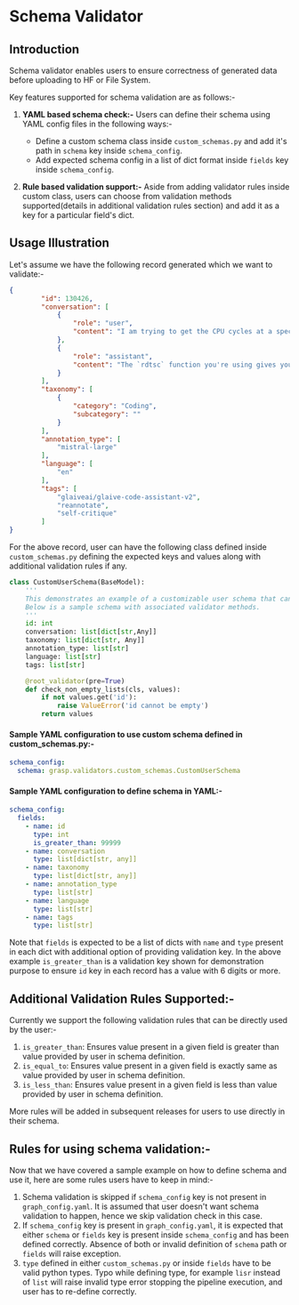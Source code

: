 # Schema Validator

## Introduction

Schema validator enables users to ensure correctness of generated data before uploading to HF or File System.


Key features supported for schema validation are as follows:- 

1. **YAML based schema check:-** Users can define their schema using YAML config files in the following ways:-
   - Define a custom schema class inside `custom_schemas.py` and add it's path in `schema` key inside `schema_config`.
   - Add expected schema config in a list of dict format inside `fields` key inside `schema_config`.
   
2. **Rule based validation support:-** Aside from adding validator rules inside custom class, users can choose from validation methods supported(details in additional validation rules section) and add it as a key for a particular field's dict.
   
## Usage Illustration

Let's assume we have the following record generated which we want to validate:- 

```json
{
        "id": 130426,
        "conversation": [
            {
                "role": "user",
                "content": "I am trying to get the CPU cycles at a specific point in my code."
            },
            {
                "role": "assistant",
                "content": "The `rdtsc` function you're using gives you the number of cycles since the CPU was last reset, which is not what you want in this case."
            }
        ],
        "taxonomy": [
            {
                "category": "Coding",
                "subcategory": ""
            }
        ],
        "annotation_type": [
            "mistral-large"
        ],
        "language": [
            "en"
        ],
        "tags": [
            "glaiveai/glaive-code-assistant-v2",
            "reannotate",
            "self-critique"
        ]
}
```
For the above record, user can have the following class defined inside `custom_schemas.py` defining the 
expected keys and values along with additional validation rules if any. 

```python
class CustomUserSchema(BaseModel):
    '''
    This demonstrates an example of a customizable user schema that can be modified or redefined by the end user.
    Below is a sample schema with associated validator methods.
    '''
    id: int
    conversation: list[dict[str,Any]]
    taxonomy: list[dict[str, Any]]
    annotation_type: list[str]
    language: list[str]
    tags: list[str]

    @root_validator(pre=True)
    def check_non_empty_lists(cls, values):
        if not values.get('id'):
            raise ValueError('id cannot be empty')
        return values
```
#### Sample YAML configuration to use custom schema defined in custom_schemas.py:-

```yaml
schema_config:
  schema: grasp.validators.custom_schemas.CustomUserSchema
```
#### Sample YAML configuration to define schema in YAML:-

```yaml
schema_config:
  fields:
    - name: id
      type: int
      is_greater_than: 99999
    - name: conversation
      type: list[dict[str, any]]
    - name: taxonomy
      type: list[dict[str, any]]
    - name: annotation_type
      type: list[str]
    - name: language
      type: list[str]
    - name: tags
      type: list[str]
```
Note that `fields` is expected to be a list of dicts with `name` and `type` present in each dict with additional option
of providing validation key. In the above example `is_greater_than` is a validation key shown for demonstration purpose 
to ensure `id` key in each record has a value with 6 digits or more. 

## Additional Validation Rules Supported:- 

Currently we support the following validation rules that can be directly used by the user:- 

1. `is_greater_than`: Ensures value present in a given field is greater than value provided by user in schema definition. 
2. `is_equal_to`: Ensures value present in a given field is exactly same as value provided by user in schema definition. 
3. `is_less_than`: Ensures value present in a given field is less than value provided by user in schema definition.

More rules will be added in subsequent releases for users to use directly in their schema. 

## Rules for using schema validation:- 

Now that we have covered a sample example on how to define schema and use it, here are some rules users have to keep in mind:- 

1. Schema validation is skipped if `schema_config` key is not present in `graph_config.yaml`. It is assumed that
   user doesn't want schema validation to happen, hence we skip validation check in this case. 
2. If `schema_config` key is present in `graph_config.yaml`, it is expected that either `schema` or `fields` key is present inside `schema_config` and has been defined correctly. Absence of both or invalid definition of `schema` path or `fields` will raise exception. 
3. `type` defined in either `custom_schemas.py` or inside `fields` have to be valid python types. Typo while defining type, for example `lisr` instead of `list` will raise invalid type error stopping the pipeline execution, and user has to re-define correctly. 